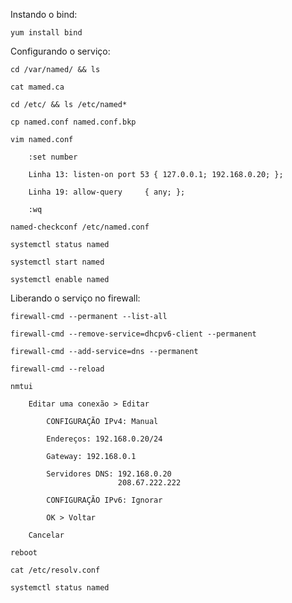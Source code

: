Instando o bind:

    yum install bind

Configurando o serviço:

    cd /var/named/ && ls

    cat mamed.ca

    cd /etc/ && ls /etc/named*

    cp named.conf named.conf.bkp

    vim named.conf

        :set number

        Linha 13: listen-on port 53 { 127.0.0.1; 192.168.0.20; };

        Linha 19: allow-query     { any; };

        :wq

    named-checkconf /etc/named.conf

    systemctl status named

    systemctl start named

    systemctl enable named

Liberando o serviço no firewall:

    firewall-cmd --permanent --list-all

    firewall-cmd --remove-service=dhcpv6-client --permanent

    firewall-cmd --add-service=dns --permanent

    firewall-cmd --reload

    nmtui

        Editar uma conexão > Editar

            CONFIGURAÇÃO IPv4: Manual
        
            Endereços: 192.168.0.20/24

            Gateway: 192.168.0.1

            Servidores DNS: 192.168.0.20
                            208.67.222.222

            CONFIGURAÇÃO IPv6: Ignorar

            OK > Voltar

        Cancelar

    reboot

    cat /etc/resolv.conf

    systemctl status named


